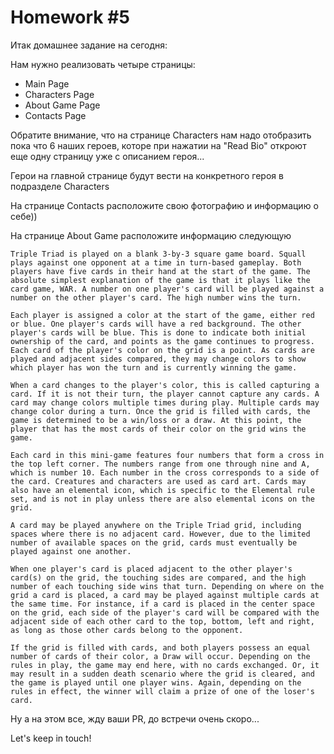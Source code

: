 # Homework #5

Итак домашнее задание на сегодня:

Нам нужно реализовать четыре страницы:

- Main Page
- Characters Page
- About Game Page
- Contacts Page

Обратите внимание, что на странице Characters нам надо отобразить пока что 6 наших героев, которе при нажатии на "Read
Bio" откроют еще одну страницу уже с описанием героя...

Герои на главной странице будут вести на конкретного героя в подразделе Characters

На странице Contacts расположите свою фотографию и информацию о себе))

На странице About Game расположите информацию следующую

```text
Triple Triad is played on a blank 3-by-3 square game board. Squall plays against one opponent at a time in turn-based gameplay. Both players have five cards in their hand at the start of the game. The absolute simplest explanation of the game is that it plays like the card game, WAR. A number on one player's card will be played against a number on the other player's card. The high number wins the turn.

Each player is assigned a color at the start of the game, either red or blue. One player's cards will have a red background. The other player's cards will be blue. This is done to indicate both initial ownership of the card, and points as the game continues to progress. Each card of the player's color on the grid is a point. As cards are played and adjacent sides compared, they may change colors to show which player has won the turn and is currently winning the game.

When a card changes to the player's color, this is called capturing a card. If it is not their turn, the player cannot capture any cards. A card may change colors multiple times during play. Multiple cards may change color during a turn. Once the grid is filled with cards, the game is determined to be a win/loss or a draw. At this point, the player that has the most cards of their color on the grid wins the game.

Each card in this mini-game features four numbers that form a cross in the top left corner. The numbers range from one through nine and A, which is number 10. Each number in the cross corresponds to a side of the card. Creatures and characters are used as card art. Cards may also have an elemental icon, which is specific to the Elemental rule set, and is not in play unless there are also elemental icons on the grid.

A card may be played anywhere on the Triple Triad grid, including spaces where there is no adjacent card. However, due to the limited number of available spaces on the grid, cards must eventually be played against one another.

When one player's card is placed adjacent to the other player's card(s) on the grid, the touching sides are compared, and the high number of each touching side wins that turn. Depending on where on the grid a card is placed, a card may be played against multiple cards at the same time. For instance, if a card is placed in the center space on the grid, each side of the player's card will be compared with the adjacent side of each other card to the top, bottom, left and right, as long as those other cards belong to the opponent.

If the grid is filled with cards, and both players possess an equal number of cards of their color, a Draw will occur. Depending on the rules in play, the game may end here, with no cards exchanged. Or, it may result in a sudden death scenario where the grid is cleared, and the game is played until one player wins. Again, depending on the rules in effect, the winner will claim a prize of one of the loser's card.
```

Ну а на этом все, жду ваши PR, до встречи очень скоро...

Let's keep in touch!

